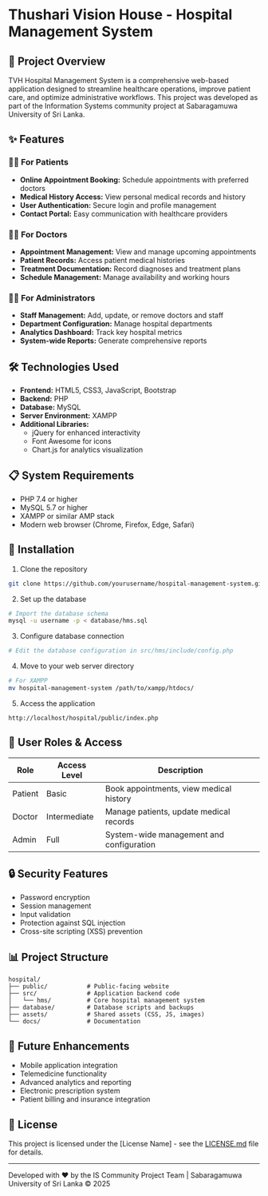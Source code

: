 # Thushari Vision House - Hospital Management System

## 🏥 Project Overview

TVH Hospital Management System is a comprehensive web-based application designed to streamline healthcare operations, improve patient care, and optimize administrative workflows. This project was developed as part of the Information Systems community project at Sabaragamuwa University of Sri Lanka.

## ✨ Features

### 🧑‍⚕️ For Patients

- **Online Appointment Booking:** Schedule appointments with preferred doctors
- **Medical History Access:** View personal medical records and history
- **User Authentication:** Secure login and profile management
- **Contact Portal:** Easy communication with healthcare providers

### 👨‍⚕️ For Doctors

- **Appointment Management:** View and manage upcoming appointments
- **Patient Records:** Access patient medical histories
- **Treatment Documentation:** Record diagnoses and treatment plans
- **Schedule Management:** Manage availability and working hours

### 👩‍💼 For Administrators

- **Staff Management:** Add, update, or remove doctors and staff
- **Department Configuration:** Manage hospital departments
- **Analytics Dashboard:** Track key hospital metrics
- **System-wide Reports:** Generate comprehensive reports

## 🛠️ Technologies Used

- **Frontend:** HTML5, CSS3, JavaScript, Bootstrap
- **Backend:** PHP
- **Database:** MySQL
- **Server Environment:** XAMPP
- **Additional Libraries:**
  - jQuery for enhanced interactivity
  - Font Awesome for icons
  - Chart.js for analytics visualization

## 📋 System Requirements

- PHP 7.4 or higher
- MySQL 5.7 or higher
- XAMPP or similar AMP stack
- Modern web browser (Chrome, Firefox, Edge, Safari)

## 🚀 Installation

1. Clone the repository

```bash
git clone https://github.com/yourusername/hospital-management-system.git
```

2. Set up the database

```bash
# Import the database schema
mysql -u username -p < database/hms.sql
```

3. Configure database connection

```bash
# Edit the database configuration in src/hms/include/config.php
```

4. Move to your web server directory

```bash
# For XAMPP
mv hospital-management-system /path/to/xampp/htdocs/
```

5. Access the application

```
http://localhost/hospital/public/index.php
```

<!-- ## 📸 Screenshots

<div style="display: flex; justify-content: space-between;">
    <img src="path/to/screenshot1.png" alt="Homepage" width="30%">
    <img src="path/to/screenshot2.png" alt="Dashboard" width="30%">
    <img src="path/to/screenshot3.png" alt="Appointment" width="30%">
</div> -->

## 👥 User Roles & Access

| Role    | Access Level | Description                              |
| ------- | ------------ | ---------------------------------------- |
| Patient | Basic        | Book appointments, view medical history  |
| Doctor  | Intermediate | Manage patients, update medical records  |
| Admin   | Full         | System-wide management and configuration |

## 🔒 Security Features

- Password encryption
- Session management
- Input validation
- Protection against SQL injection
- Cross-site scripting (XSS) prevention

## 📊 Project Structure

```
hospital/
├── public/           # Public-facing website
├── src/              # Application backend code
│   └── hms/          # Core hospital management system
├── database/         # Database scripts and backups
├── assets/           # Shared assets (CSS, JS, images)
└── docs/             # Documentation
```

## 🔮 Future Enhancements

- Mobile application integration
- Telemedicine functionality
- Advanced analytics and reporting
- Electronic prescription system
- Patient billing and insurance integration

## 📝 License

This project is licensed under the [License Name] - see the [LICENSE.md](LICENSE.md) file for details.

---

Developed with ❤️ by the IS Community Project Team | Sabaragamuwa University of Sri Lanka © 2025
